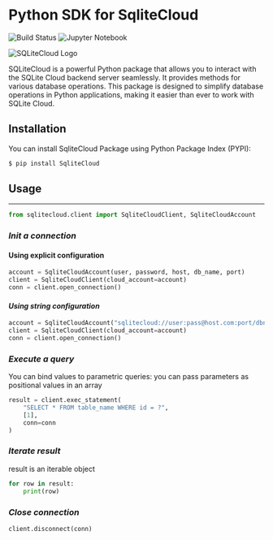 # Python SDK for SqliteCloud

![Build Status](https://github.com/codermine/sqlitecloud-python-sdk/actions/workflows/deploy.yaml/badge.svg "Build Status") ![Jupyter Notebook](https://img.shields.io/badge/jupyter-%23FA0F00.svg?style=plastic&logo=jupyter&logoColor=white)

![SQLiteCloud Logo](https://sqlitecloud.io/static/image/c19460c9ed65bc09aea9.png)

SQLiteCloud is a powerful Python package that allows you to interact with the SQLite Cloud backend server seamlessly. It provides methods for various database operations. This package is designed to simplify database operations in Python applications, making it easier than ever to work with SQLite Cloud.


## Installation

You can install SqliteCloud Package using Python Package Index (PYPI):

```bash
$ pip install SqliteCloud
```

## Usage
<hr>

```python
from sqlitecloud.client import SqliteCloudClient, SqliteCloudAccount
```

### _Init a connection_

#### Using explicit configuration

```python
account = SqliteCloudAccount(user, password, host, db_name, port)
client = SqliteCloudClient(cloud_account=account)
conn = client.open_connection()
```

#### _Using string configuration_

```python
account = SqliteCloudAccount("sqlitecloud://user:pass@host.com:port/dbname?timeout=10&key2=value2&key3=value3")
client = SqliteCloudClient(cloud_account=account)
conn = client.open_connection()
```

### _Execute a query_
You can bind values to parametric queries: you can pass parameters as positional values in an array
```python
result = client.exec_statement(
    "SELECT * FROM table_name WHERE id = ?",
    [1],
    conn=conn
)
```

### _Iterate result_
result is an iterable object
```python
for row in result:
    print(row)
```

### _Close connection_

```python 
client.disconnect(conn)
```
